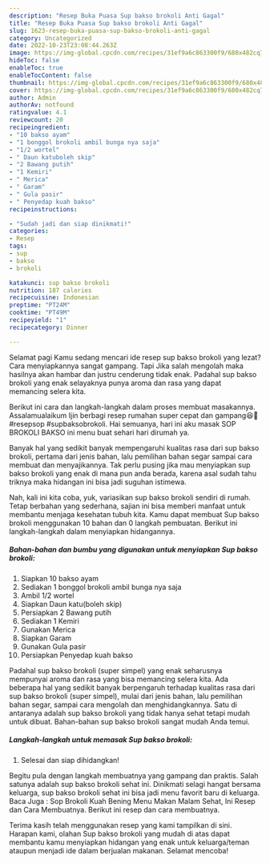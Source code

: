 ```yaml
---
description: "Resep Buka Puasa Sup bakso brokoli Anti Gagal"
title: "Resep Buka Puasa Sup bakso brokoli Anti Gagal"
slug: 1623-resep-buka-puasa-sup-bakso-brokoli-anti-gagal
category: Uncategorized
date: 2022-10-23T23:08:44.263Z
image: https://img-global.cpcdn.com/recipes/31ef9a6c863300f9/680x482cq70/sup-bakso-brokoli-foto-resep-utama.jpg
hideToc: false
enableToc: true
enableTocContent: false
thumbnail: https://img-global.cpcdn.com/recipes/31ef9a6c863300f9/680x482cq70/sup-bakso-brokoli-foto-resep-utama.jpg
cover: https://img-global.cpcdn.com/recipes/31ef9a6c863300f9/680x482cq70/sup-bakso-brokoli-foto-resep-utama.jpg
author: Admin
authorAv: notfound
ratingvalue: 4.1
reviewcount: 20
recipeingredient:
- "10 bakso ayam"
- "1 bonggol brokoli ambil bunga nya saja"
- "1/2 wortel"
- " Daun katuboleh skip"
- "2 Bawang putih"
- "1 Kemiri"
- " Merica"
- " Garam"
- " Gula pasir"
- " Penyedap kuah bakso"
recipeinstructions:

- "Sudah jadi dan siap dinikmati!"
categories:
- Resep
tags:
- sup
- bakso
- brokoli

katakunci: sup bakso brokoli 
nutrition: 187 calories
recipecuisine: Indonesian
preptime: "PT24M"
cooktime: "PT49M"
recipeyield: "1"
recipecategory: Dinner

---
```



Selamat pagi Kamu sedang mencari ide resep sup bakso brokoli yang lezat? Cara menyiapkannya sangat gampang. Tapi Jika salah mengolah maka hasilnya akan hambar dan justru cenderung tidak enak. Padahal sup bakso brokoli yang enak selayaknya punya aroma dan rasa yang dapat memancing selera kita.


Berikut ini cara dan langkah-langkah dalam proses membuat masakannya. Assalamualaikum Ijin berbagi resep rumahan super cepat dan gampang😆🙏 #resepsop #supbaksobrokoli. Hai semuanya, hari ini aku masak SOP BROKOLI BAKSO ini menu buat sehari hari dirumah ya.

Banyak hal yang sedikit banyak mempengaruhi kualitas rasa dari sup bakso brokoli, pertama dari jenis bahan, lalu pemilihan bahan segar sampai cara membuat dan menyajikannya. Tak perlu pusing jika mau menyiapkan sup bakso brokoli yang enak di mana pun anda berada, karena asal sudah tahu triknya maka hidangan ini bisa jadi suguhan istimewa.


Nah, kali ini kita coba, yuk, variasikan sup bakso brokoli sendiri di rumah. Tetap berbahan yang sederhana, sajian ini bisa memberi manfaat untuk membantu menjaga kesehatan tubuh kita. Kamu dapat membuat Sup bakso brokoli menggunakan 10 bahan dan 0 langkah pembuatan. Berikut ini langkah-langkah dalam menyiapkan hidangannya.

<!--inarticleads1-->

##### Bahan-bahan dan bumbu yang digunakan untuk menyiapkan Sup bakso brokoli:

1. Siapkan 10 bakso ayam
1. Sediakan 1 bonggol brokoli ambil bunga nya saja
1. Ambil 1/2 wortel
1. Siapkan  Daun katu(boleh skip)
1. Persiapkan 2 Bawang putih
1. Sediakan 1 Kemiri
1. Gunakan  Merica
1. Siapkan  Garam
1. Gunakan  Gula pasir
1. Persiapkan  Penyedap kuah bakso


Padahal sup bakso brokoli (super simpel) yang enak seharusnya mempunyai aroma dan rasa yang bisa memancing selera kita. Ada beberapa hal yang sedikit banyak berpengaruh terhadap kualitas rasa dari sup bakso brokoli (super simpel), mulai dari jenis bahan, lalu pemilihan bahan segar, sampai cara mengolah dan menghidangkannya. Satu di antaranya adalah sup bakso brokoli yang tidak hanya sehat tetapi mudah untuk dibuat. Bahan-bahan sup bakso brokoli sangat mudah Anda temui. 

<!--inarticleads2-->

##### Langkah-langkah untuk memasak Sup bakso brokoli:


1. Selesai dan siap dihidangkan!

Begitu pula dengan langkah membuatnya yang gampang dan praktis. Salah satunya adalah sup bakso brokoli sehat ini. Dinikmati selagi hangat bersama keluarga, sup bakso brokoli sehat ini bisa jadi menu favorit baru di keluarga. Baca Juga : Sop Brokoli Kuah Bening Menu Makan Malam Sehat, Ini Resep dan Cara Membuatnya. Berikut ini resep dan cara membuatnya. 

Terima kasih telah menggunakan resep yang kami tampilkan di sini. Harapan kami, olahan Sup bakso brokoli yang mudah di atas dapat membantu kamu menyiapkan hidangan yang enak untuk keluarga/teman ataupun menjadi ide dalam berjualan makanan. Selamat mencoba!
